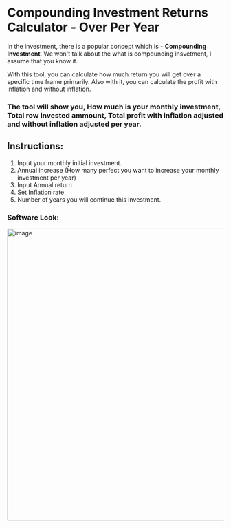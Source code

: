 # Compounding Investment Returns Calculator - Over Per Year

In the investment, there is a popular concept which is - **Compounding Investment**. We won't talk about the what is compounding insvetment, I assume that you know it.

With this tool, you can calculate how much return you will get over a specific time frame primarily. Also with it, you can calculate the profit with inflation and without inflation. 

### The tool will show you, How much is your monthly investment, Total row invested ammount, Total profit with inflation adjusted and without inflation adjusted per year. 

## Instructions: 
1. Input your monthly initial investment.
2. Annual increase (How many perfect you want to increase your monthly investment per year)
3. Input Annual return
4. Set Inflation rate
5. Number of years you will continue this investment.
   
### Software Look:
<img width="600" height="679" alt="image" src="https://github.com/user-attachments/assets/c1d70b17-187d-4901-8e09-01182d51dbf8" />

